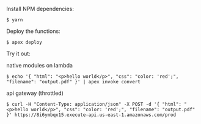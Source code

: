 Install NPM dependencies:

```
$ yarn
```

Deploy the functions:

```
$ apex deploy
```

Try it out:

native modules on lambda
```
$ echo '{ "html": "<p>hello world</p>", "css": "color: 'red';", "filename": "output.pdf" }' | apex invoke convert
```

api gateway (throttled)
```
$ curl -H "Content-Type: application/json" -X POST -d '{ "html": "<p>hello world</p>", "css": "color: 'red';", "filename": "output.pdf" }' https://8i6ymbqx15.execute-api.us-east-1.amazonaws.com/prod
```

